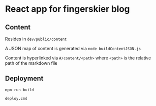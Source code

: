 # React app for fingerskier blog


## Content

Resides in `dev/public/content`

A JSON map of content is generated via `node buildContentJSON.js`

Content is hyperlinked via `#/content/<path>` where `<path>` is the relative path of the markdown file


## Deployment

`npm run build`

`deploy.cmd`
